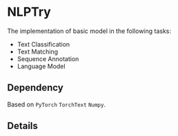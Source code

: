 # NLPTry

The implementation of basic model in the following tasks:
- Text Classification
- Text Matching
- Sequence Annotation
- Language Model

## Dependency
Based on `PyTorch` `TorchText` `Numpy`. 

## Details
